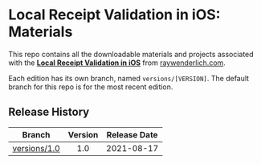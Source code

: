 # Local Receipt Validation in iOS: Materials

This repo contains all the downloadable materials and projects associated with the **[Local Receipt Validation in iOS](https://www.raywenderlich.com/23523765-local-receipt-validation-in-ios)** from [raywenderlich.com](https://www.raywenderlich.com).

Each edition has its own branch, named `versions/[VERSION]`. The default branch for this repo is for the most recent edition.

## Release History

| Branch                                                                                  | Version | Release Date |
| --------------------------------------------------------------------------------------- |:-------:|:------------:|
| [versions/1.0](https://github.com/raywenderlich/video-lrvi-materials/tree/versions/1.0) | 1.0     | 2021-08-17   |
